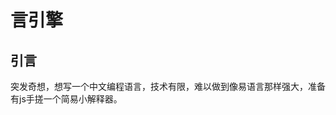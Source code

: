 <!--
 * @abstract: 
 * @version: 请写项目版本
 * @author: @Haxif
 * @Date: 2021-11-23 17:10:01
 * @LastEditors: @Haxif
 * @LastEditTime: 2021-11-23 17:14:09
-->
# 言引擎

## 引言
突发奇想，想写一个中文编程语言，技术有限，难以做到像易语言那样强大，准备有js手搓一个简易小解释器。

